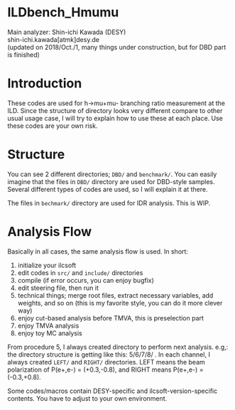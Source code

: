 # ILDbench_Hmumu
Main analyzer: Shin-ichi Kawada (DESY)  
shin-ichi.kawada[atmk]desy.de  
(updated on 2018/Oct./1, many things under construction, but for DBD part is finished)

# Introduction
These codes are used for h->mu+mu- branching ratio measurement at the ILD.
Since the structure of directory looks very different compare to other usual usage case, I will try to explain how to use these at each place.
Use these codes are your own risk.

# Structure
You can see 2 different directories; `DBD/` and `benchmark/`.
You can easily imagine that the files in `DBD/` directory are used for DBD-style samples.
Several different types of codes are used, so I will explain it at there.

The files in `bechmark/` directory are used for IDR analysis.
This is WIP.

# Analysis Flow
Basically in all cases, the same analysis flow is used.
In short:
1. initialize your ilcsoft
2. edit codes in `src/` and `include/` directories
3. compile (if error occurs, you can enjoy bugfix)
4. edit steering file, then run it
5. technical things; merge root files, extract necessary variables, add weights, and so on (this is my favorite style, you can do it more clever way)
6. enjoy cut-based analysis before TMVA, this is preselection part
7. enjoy TMVA analysis
8. enjoy toy MC analysis

From procedure 5, I always created directory to perform next analysis. e.g,: the directory structure is getting like this: 5/6/7/8/ .
In each channel, I always created `LEFT/` and `RIGHT/` directories.
LEFT means the beam polarization of P(e+,e-) = (+0.3,-0.8), and RIGHT means P(e+,e-) = (-0.3,+0.8).

Some codes/macros contain DESY-specific and ilcsoft-version-specific contents.
You have to adjust to your own environment.
